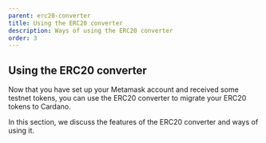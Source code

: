 ```yaml
---
parent: erc20-converter
title: Using the ERC20 converter
description: Ways of using the ERC20 converter
order: 3
---
```


## Using the ERC20 converter 

Now that you have set up your Metamask account and received some testnet tokens, you can use the ERC20 converter to migrate your ERC20 tokens to Cardano. 

In this section, we discuss the features of the ERC20 converter and ways of using it.
